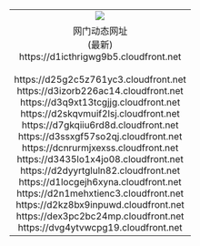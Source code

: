 ﻿<table>
  <tr></tr>
  <tr><td colspan=2 align=center><img src="https://d1icthrigwg9b5.cloudfront.net/Up/oGate.jpg" /></td></tr>
  <tr><td colspan=2 align=center>网门动态网址<br/>(最新)
<br>https://d1icthrigwg9b5.cloudfront.net
<br/>
<br>https://d25g2c5z761yc3.cloudfront.net
<br>https://d3izorb226ac14.cloudfront.net
<br>https://d3q9xt13tcgjjg.cloudfront.net
<br>https://d2skqvmuif2lsj.cloudfront.net
<br>https://d7gkqiiu6rd8d.cloudfront.net
<br>https://d3ssxgf57so2qj.cloudfront.net
<br>https://dcnrurmjxexss.cloudfront.net
<br>https://d3435lo1x4jo08.cloudfront.net
<br>https://d2dyyrtgluln82.cloudfront.net
<br>https://d1locgejh6xyna.cloudfront.net
<br>https://d2n1mehxtienc3.cloudfront.net
<br>https://d2kz8bx9inpuwd.cloudfront.net
<br>https://dex3pc2bc24mp.cloudfront.net
<br>https://dvg4ytvwcpg19.cloudfront.net
    </td>
  </tr>
</table>
